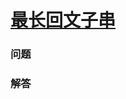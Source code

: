 # [最长回文子串](https://leetcode-cn.com/problems/longest-palindromic-substring)

### 问题

### 解答

```

```

